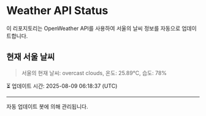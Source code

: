 
# Weather API Status

이 리포지토리는 OpenWeather API를 사용하여 서울의 날씨 정보를 자동으로 업데이트합니다.

## 현재 서울 날씨
> 서울의 현재 날씨: overcast clouds, 온도: 25.89°C, 습도: 78%

⏳ 업데이트 시간: 2025-08-09 06:18:37 (UTC)

---
자동 업데이트 봇에 의해 관리됩니다.

